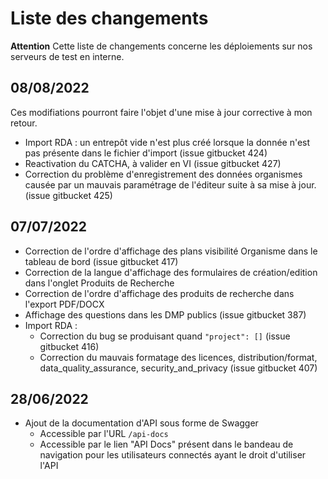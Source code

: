 # Liste des changements

**Attention** Cette liste de changements concerne les déploiements sur nos serveurs de test en interne. 


## 08/08/2022
Ces modifiations pourront faire l'objet d'une mise à jour corrective à mon retour.
- Import RDA : un entrepôt vide n'est plus créé lorsque la donnée n'est pas présente dans le fichier d'import (issue gitbucket 424)
- Reactivation du CATCHA, à valider en VI (issue gitbucket 427)
- Correction du problème d'enregistrement des données organismes causée par un mauvais paramétrage de l'éditeur suite à sa mise à jour. (issue gitbucket 425)

## 07/07/2022
- Correction de l'ordre d'affichage des plans visibilité Organisme dans le tableau de bord (issue gitbucket 417)
- Correction de la langue d'affichage des formulaires de création/edition dans l'onglet Produits de Recherche
- Correction de l'ordre d'affichage des produits de recherche dans l'export PDF/DOCX
- Affichage des questions dans les DMP publics (issue gitbucket 387)
- Import RDA : 
  - Correction du bug se produisant quand `"project": []` (issue gitbucket 416)
  - Correction du mauvais formatage des licences, distribution/format, data_quality_assurance, security_and_privacy (issue gitbucket 407)

## 28/06/2022
- Ajout de la documentation d'API sous forme de Swagger
  - Accessible par l'URL `/api-docs`
  - Accessible par le lien "API Docs" présent dans le bandeau de navigation pour les utilisateurs connectés ayant le droit d'utiliser l'API